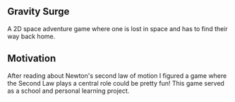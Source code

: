 ## Gravity Surge

A 2D space adventure game where one is lost in space and has to find their way back home.

## Motivation

After reading about Newton's second law of motion I figured a game where the Second Law plays a central role could be pretty fun! This game served as a school and personal learning project.
